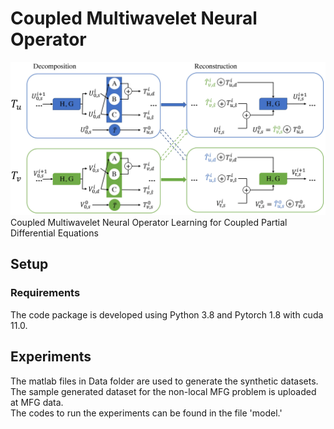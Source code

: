 # Coupled Multiwavelet Neural Operator
![Image](https://github.com/joshuaxiao98/CMWNO/blob/main/Sources/CMWNO_structure.jpg)  
Coupled Multiwavelet Neural Operator Learning for Coupled Partial Differential Equations
## Setup
### Requirements
The code package is developed using Python 3.8 and Pytorch 1.8 with cuda 11.0.
## Experiments
The matlab files in Data folder are used to generate the synthetic datasets.
The sample generated dataset for the non-local MFG problem is uploaded at MFG data.  
The codes to run the experiments can be found in the file 'model.'
